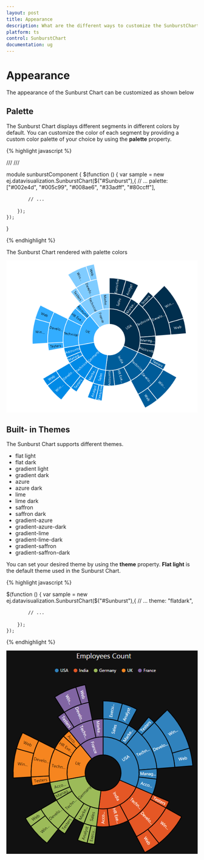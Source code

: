 ```yaml
---
layout: post
title: Appearance
description: What are the different ways to customize the SunburstChart 
platform: ts
control: SunburstChart
documentation: ug
---
```


# Appearance
The appearance of the Sunburst Chart can be customized as shown below 

## Palette
The Sunburst Chart displays different segments in different colors by default. You can customize the color of each segment by providing a custom color palette of your choice by using the **palette** property.

{% highlight javascript %}

/// <reference path="tsfiles/jquery.d.ts" />
/// <reference path="tsfiles/ej.web.all.d.ts" />

module  sunburstComponent {
    $(function () {
        var sample = new ej.datavisualization.SunburstChart($("#Sunburst"),{
            // ...
         palette: ["#002e4d", "#005c99", "#008ae6", "#33adff", "#80ccff"],	

            // ...

        });
    });
}

{% endhighlight %}

The Sunburst Chart rendered with palette colors

![](Appearance_images/Appearance_img1.png)

 
## Built- in Themes
The Sunburst Chart supports different themes. 
*	flat light
*	flat dark
*	gradient light
*	gradient dark
*	azure
*	azure dark
*	lime
*	lime dark
*	saffron
*	saffron dark
*	gradient-azure
*	gradient-azure-dark
*	gradient-lime
*	gradient-lime-dark
*	gradient-saffron
*	gradient-saffron-dark

You can set your desired theme by using the **theme** property. **Flat light** is the default theme used in the Sunburst Chart.

{% highlight javascript %}

 $(function () {
        var sample = new ej.datavisualization.SunburstChart($("#Sunburst"),{
            // ...
       theme: "flatdark",		

            // ...

        });
    });

{% endhighlight %}

![](Appearance_images/Appearance_img2.png)


